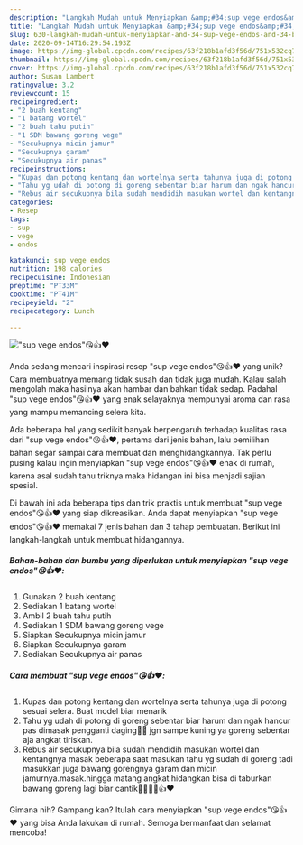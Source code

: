 ```yaml
---
description: "Langkah Mudah untuk Menyiapkan &amp;#34;sup vege endos&amp;#34;😘👍❤️, Bisa Manjain Lidah"
title: "Langkah Mudah untuk Menyiapkan &amp;#34;sup vege endos&amp;#34;😘👍❤️, Bisa Manjain Lidah"
slug: 630-langkah-mudah-untuk-menyiapkan-and-34-sup-vege-endos-and-34-bisa-manjain-lidah
date: 2020-09-14T16:29:54.193Z
image: https://img-global.cpcdn.com/recipes/63f218b1afd3f56d/751x532cq70/sup-vege-endos😘👍❤️-foto-resep-utama.jpg
thumbnail: https://img-global.cpcdn.com/recipes/63f218b1afd3f56d/751x532cq70/sup-vege-endos😘👍❤️-foto-resep-utama.jpg
cover: https://img-global.cpcdn.com/recipes/63f218b1afd3f56d/751x532cq70/sup-vege-endos😘👍❤️-foto-resep-utama.jpg
author: Susan Lambert
ratingvalue: 3.2
reviewcount: 15
recipeingredient:
- "2 buah kentang"
- "1 batang wortel"
- "2 buah tahu putih"
- "1 SDM bawang goreng vege"
- "Secukupnya micin jamur"
- "Secukupnya garam"
- "Secukupnya air panas"
recipeinstructions:
- "Kupas dan potong kentang dan wortelnya serta tahunya juga di potong sesuai selera. Buat model biar menarik"
- "Tahu yg udah di potong di goreng sebentar biar harum dan ngak hancur pas dimasak pengganti daging🤭🤭 jgn sampe kuning ya goreng sebentar aja angkat tiriskan."
- "Rebus air secukupnya bila sudah mendidih masukan wortel dan kentangnya masak beberapa saat masukan tahu yg sudah di goreng tadi masukkan juga bawang gorengnya garam dan micin jamurnya.masak.hingga matang angkat hidangkan bisa di taburkan bawang goreng lagi biar cantik🤭🤭🙏🙏👍❤️"
categories:
- Resep
tags:
- sup
- vege
- endos

katakunci: sup vege endos 
nutrition: 198 calories
recipecuisine: Indonesian
preptime: "PT33M"
cooktime: "PT41M"
recipeyield: "2"
recipecategory: Lunch

---
```



![&#34;sup vege endos&#34;😘👍❤️](https://img-global.cpcdn.com/recipes/63f218b1afd3f56d/751x532cq70/sup-vege-endos😘👍❤️-foto-resep-utama.jpg)

Anda sedang mencari inspirasi resep &#34;sup vege endos&#34;😘👍❤️ yang unik? Cara membuatnya memang tidak susah dan tidak juga mudah. Kalau salah mengolah maka hasilnya akan hambar dan bahkan tidak sedap. Padahal &#34;sup vege endos&#34;😘👍❤️ yang enak selayaknya mempunyai aroma dan rasa yang mampu memancing selera kita.



Ada beberapa hal yang sedikit banyak berpengaruh terhadap kualitas rasa dari &#34;sup vege endos&#34;😘👍❤️, pertama dari jenis bahan, lalu pemilihan bahan segar sampai cara membuat dan menghidangkannya. Tak perlu pusing kalau ingin menyiapkan &#34;sup vege endos&#34;😘👍❤️ enak di rumah, karena asal sudah tahu triknya maka hidangan ini bisa menjadi sajian spesial.


Di bawah ini ada beberapa tips dan trik praktis untuk membuat &#34;sup vege endos&#34;😘👍❤️ yang siap dikreasikan. Anda dapat menyiapkan &#34;sup vege endos&#34;😘👍❤️ memakai 7 jenis bahan dan 3 tahap pembuatan. Berikut ini langkah-langkah untuk membuat hidangannya.

<!--inarticleads1-->

##### Bahan-bahan dan bumbu yang diperlukan untuk menyiapkan &#34;sup vege endos&#34;😘👍❤️:

1. Gunakan 2 buah kentang
1. Sediakan 1 batang wortel
1. Ambil 2 buah tahu putih
1. Sediakan 1 SDM bawang goreng vege
1. Siapkan Secukupnya micin jamur
1. Siapkan Secukupnya garam
1. Sediakan Secukupnya air panas




<!--inarticleads2-->

##### Cara membuat &#34;sup vege endos&#34;😘👍❤️:

1. Kupas dan potong kentang dan wortelnya serta tahunya juga di potong sesuai selera. Buat model biar menarik
1. Tahu yg udah di potong di goreng sebentar biar harum dan ngak hancur pas dimasak pengganti daging🤭🤭 jgn sampe kuning ya goreng sebentar aja angkat tiriskan.
1. Rebus air secukupnya bila sudah mendidih masukan wortel dan kentangnya masak beberapa saat masukan tahu yg sudah di goreng tadi masukkan juga bawang gorengnya garam dan micin jamurnya.masak.hingga matang angkat hidangkan bisa di taburkan bawang goreng lagi biar cantik🤭🤭🙏🙏👍❤️




Gimana nih? Gampang kan? Itulah cara menyiapkan &#34;sup vege endos&#34;😘👍❤️ yang bisa Anda lakukan di rumah. Semoga bermanfaat dan selamat mencoba!
